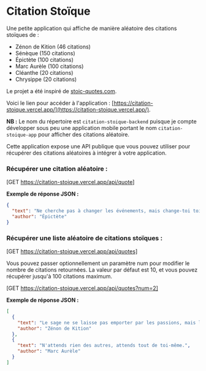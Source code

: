 # Citation Stoïque

Une petite application qui affiche de manière aléatoire des citations stoïques de :

- Zénon de Kition (46 citations)
- Sénèque (150 citations)
- Épictète (100 citations)
- Marc Aurèle (100 citations)
- Cléanthe (20 citations)
- Chrysippe (20 citations)

Le projet a été inspiré de [stoic-quotes.com](https://github.com/benhoneywill/stoic-quotes).

Voici le lien pour accéder à l'application : [https://citation-stoique.vercel.app/](https://citation-stoique.vercel.app/).

**NB :** Le nom du répertoire est `citation-stoique-backend` puisque je compte développer sous peu une application mobile portant le nom `citation-stoique-app` pour afficher des citations aléatoire.

Cette application expose une API publique que vous pouvez utiliser pour récupérer des citations aléatoires à intégrer à votre application.

### Récupérer une citation aléatoire :

[GET https://citation-stoique.vercel.app/api/quote]

**Exemple de réponse JSON :**

```json
{
  "text": "Ne cherche pas à changer les événements, mais change-toi toi-même pour être en accord avec eux.",
  "author": "Épictète"
}
```

### Récupérer une liste aléatoire de citations stoïques :

[GET https://citation-stoique.vercel.app/api/quotes]

Vous pouvez passer optionnellement un paramètre num pour modifier le nombre de citations retournées. La valeur par défaut est 10, et vous pouvez récupérer jusqu'à 100 citations maximum.

[GET https://citation-stoique.vercel.app/api/quotes?num=2]

**Exemple de réponse JSON :**

```json
[
  {
    "text": "Le sage ne se laisse pas emporter par les passions, mais les maîtrise.",
    "author": "Zénon de Kition"
  },
  {
    "text": "N'attends rien des autres, attends tout de toi-même.",
    "author": "Marc Aurèle"
  }
]
```

